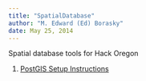```yaml
---
title: "SpatialDatabase"
author: "M. Edward (Ed) Borasky"
date: May 25, 2014
---
```


Spatial database tools for Hack Oregon

1. [PostGIS Setup Instructions](http://hackoregon.github.io/SpatialDatabase)
